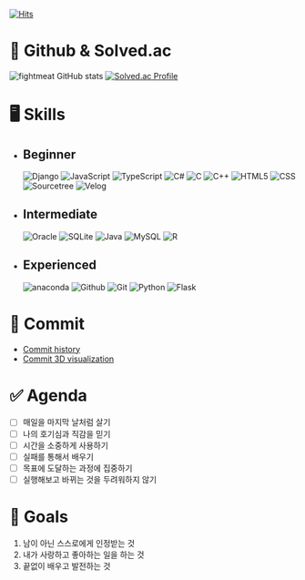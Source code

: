 
[![Hits](https://hits.seeyoufarm.com/api/count/incr/badge.svg?url=https%3A%2F%2Fgithub.com%2Ffightmeat&count_bg=%233DA5C8&title_bg=%23113BD0&icon=&icon_color=%23E7E7E7&title=hits&edge_flat=false)](https://hits.seeyoufarm.com)

# 📝 Github & Solved.ac

![fightmeat GitHub stats](https://github-readme-stats.vercel.app/api?username=fightmeat&show_icons=true&theme=nightowl)
[![Solved.ac Profile](http://mazassumnida.wtf/api/v2/generate_badge?boj=fightmeat)](https://solved.ac/fightmeat/)

# 🖥 Skills

- ## Beginner
  ![Django](https://img.shields.io/badge/Django-092E20?style=flat&logo=Django&logoColor=white)
  ![JavaScript](https://img.shields.io/badge/JavaScript-F7DF1E?style=flat&logo=javascript&logoColor=black)
  ![TypeScript](https://img.shields.io/badge/TypeScript-3178C6?style=flat&logo=TypeScript&logoColor=white)
  ![C#](https://img.shields.io/badge/C%23-239120?style=flat&logo=Csharp&logoColor=white)
  ![C](https://img.shields.io/badge/C-A8B9CC?style=flat&logo=C&logoColor=white)
  ![C++](https://img.shields.io/badge/-C++-00599C?style=flat&logo=C%2B%2B&logoColor=white)
  ![HTML5](https://img.shields.io/badge/HTML5-E34F26?style=flat&logo=html5&logoColor=white)
  ![CSS](https://img.shields.io/badge/CSS-1572B6?style=flat&logo=css3&logoColor=white)
  ![Sourcetree](https://img.shields.io/badge/Sourcetree-0052CC?style=flat&logo=Sourcetree&logoColor=white)
  ![Velog](https://img.shields.io/badge/Velog-20C997?style=flat&logo=Velog&logoColor=white)
  <br/>
  <!-- 기본적인 개념을 이해하고 간단한 예시를 작성할 수 있다.-->
- ## Intermediate
  ![Oracle](https://img.shields.io/badge/Oracle-F80000.svg?&style=flat&logo=Oracle&logoColor=white)
  ![SQLite](https://img.shields.io/badge/SQLite-003B57.svg?&style=flat&logo=SQLite&logoColor=white)
  ![Java](https://img.shields.io/badge/Java-007396?style=flat&logo=OpenJDK&logoColor=white)
  ![MySQL](https://img.shields.io/badge/MySQL-4479A1?style=flat&logo=mysql&logoColor=white)
  ![R](https://img.shields.io/badge/R-276DC3.svg?&style=flat&logo=R&logoColor=white)<br/>
  <!-- 이용하고자 하는 시스템의 구조를 이해했으며 여러 개의 함수나 도구를 사용할 수 있다.-->
- ## Experienced
  ![anaconda](https://img.shields.io/badge/anaconda-44A833.svg?&style=flat&logo=anaconda&logoColor=white)
  ![Github](https://img.shields.io/badge/Github-181717.svg?&style=flat&logo=github&logoColor=white)
  ![Git](https://img.shields.io/badge/Git-F05032?style=flat&logo=Git&logoColor=white)
  ![Python](https://img.shields.io/badge/Python-3776AB.svg?&style=flat&logo=Python&logoColor=white)
  ![Flask](https://img.shields.io/badge/Flask-000000.svg?&style=flat&logo=Flask&logoColor=white)
  <br/>

  <!-- 프로그래밍 및 복잡한 코딩과 최적화와 디버깅에 능숙하다.-->
<!--  -## Expert -->
  <!-- 대규모 소프트웨어 프로젝트를 성공적으로 완료한 경험이 있고 고급 알고리즘을 이해하고 설계할 수 있다.-->
<!-- - ## Master -->
  <!-- 팀을 이끌 수 있는 리더십 능력이 있다.-->

# 📆 Commit

- [Commit history](https://github.com/fightmeat/TIL/commits/main)
- [Commit 3D visualization](https://www.mornhee.works/apps/github-town/fightmeat/2023)
  
# ✅ Agenda

- [ ] 매일을 마지막 날처럼 살기
- [ ] 나의 호기심과 직감을 믿기
- [ ] 시간을 소중하게 사용하기
- [ ] 실패를 통해서 배우기
- [ ] 목표에 도달하는 과정에 집중하기
- [ ] 실행해보고 바뀌는 것을 두려워하지 않기

# 🌟 Goals

1. 남이 아닌 스스로에게 인정받는 것
2. 내가 사랑하고 좋아하는 일을 하는 것
3. 끝없이 배우고 발전하는 것
